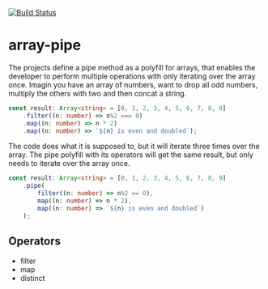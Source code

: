 [![Build Status](https://travis-ci.org/gossie/array-pipe.svg?branch=master)](https://travis-ci.org/gossie/array-pipe)


# array-pipe

The projects define a pipe method as a polyfill for arrays, that enables the developer to perform multiple operations with only iterating over the array once.
Imagin you have an array of numbers, want to drop all odd numbers, multiply the others with two and then concat a string. 
```typescript
const result: Array<string> = [0, 1, 2, 3, 4, 5, 6, 7, 8, 9]
    .filter((n: number) => n%2 === 0)
    .map((n: number) => n * 2)
    .map((n: number) => `${n} is even and doubled`);
```
The code does what it is supposed to, but it will iterate three times over the array.
The pipe polyfill with its operators will get the same result, but only needs to iterate over the array once.
```typescript
const result: Array<string> = [0, 1, 2, 3, 4, 5, 6, 7, 8, 9]
    .pipe(
        filter((n: number) => n%2 == 0),
        map((n: number) => n * 2),
        map((n: number) => `${n} is even and doubled`)
    );
```

## Operators

* filter
* map
* distinct
